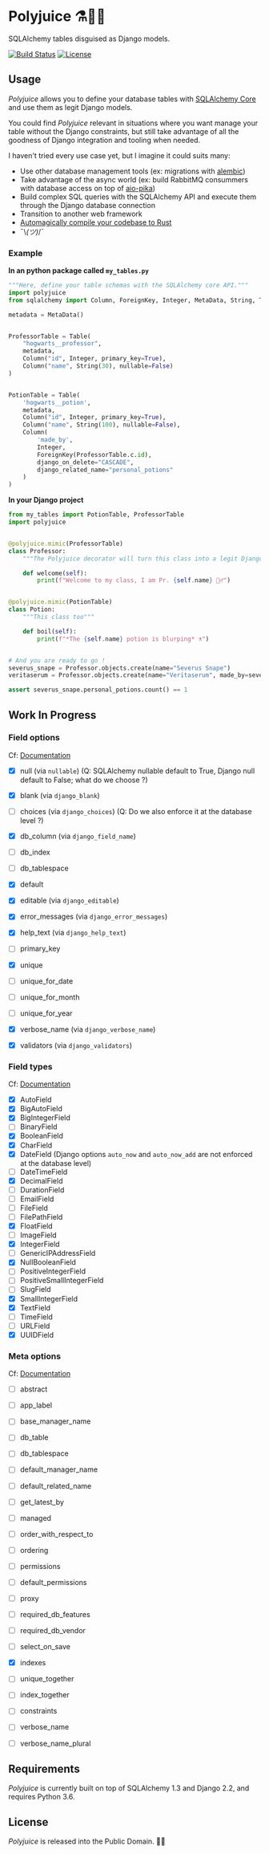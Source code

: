 # Polyjuice ⚗️🧙‍♂️

SQLAlchemy tables disguised as Django models.

[![Build Status](https://api.travis-ci.org/ducdetronquito/polyjuice.svg?branch=master)](https://travis-ci.org/ducdetronquito/polyjuice) [![License](https://img.shields.io/badge/license-public%20domain-ff69b4.svg)](https://github.com/ducdetronquito/polyjuice#license)


## Usage

*Polyjuice* allows you to define your database tables with [SQLAlchemy Core](https://docs.sqlalchemy.org/en/13/core/) and use them
as legit Django models.

You could find *Polyjuice* relevant in situations where you want manage your table without the Django constraints, but still
take advantage of all the goodness of Django integration and tooling when needed.

I haven't tried every use case yet, but I imagine it could suits many:

- Use other database management tools (ex: migrations with [alembic](https://github.com/sqlalchemy/alembic))
- Take advantage of the async world (ex: build RabbitMQ consummers with database access on top of [aio-pika](https://github.com/mosquito/aio-pika))
- Build complex SQL queries with the SQLAlchemy API and execute them through the Django database connection
- Transition to another web framework
- [Automagically compile your codebase to Rust](https://www.youtube.com/watch?v=dQw4w9WgXcQ)
- ¯\\_(ツ)_/¯


### Example

**In an python package called `my_tables.py`**

```python
"""Here, define your table schemas with the SQLAlchemy core API."""
import polyjuice
from sqlalchemy import Column, ForeignKey, Integer, MetaData, String, Table

metadata = MetaData()


ProfessorTable = Table(
    "hogwarts__professor",
    metadata,
    Column("id", Integer, primary_key=True),
    Column("name", String(30), nullable=False)
)


PotionTable = Table(
    'hogwarts__potion',
    metadata,
    Column("id", Integer, primary_key=True),
    Column("name", String(100), nullable=False),
    Column(
        'made_by',
        Integer,
        ForeignKey(ProfessorTable.c.id),
        django_on_delete="CASCADE",
        django_related_name="personal_potions"
    )
)
```

**In your Django project**

```python
from my_tables import PotionTable, ProfessorTable
import polyjuice


@polyjuice.mimic(ProfessorTable)
class Professor:
    """The Polyjuice decorator will turn this class into a legit Django model."""

    def welcome(self):
        print(f"Welcome to my class, I am Pr. {self.name} 🧙‍♂️")


@polyjuice.mimic(PotionTable)
class Potion:
    """This class too"""

    def boil(self):
        print(f"*The {self.name} potion is blurping* ⚗️")


# And you are ready to go !
severus_snape = Professor.objects.create(name="Severus Snape")
veritaserum = Professor.objects.create(name="Veritaserum", made_by=severus_snape)

assert severus_snape.personal_potions.count() == 1
```


## Work In Progress

### Field options
Cf: [Documentation](https://docs.djangoproject.com/en/2.2/ref/models/fields/#field-options)

- [x] null (via `nullable`) (Q: SQLAlchemy nullable default to True, Django null default to False; what do we choose ?)
- [x] blank (via `django_blank`)
- [ ] choices (via `django_choices`) (Q: Do we also enforce it at the database level ?)
- [x] db_column (via `django_field_name`)
- [ ] db_index
- [ ] db_tablespace
- [x] default
- [x] editable (via `django_editable`)
- [x] error_messages (via `django_error_messages`)
- [x] help_text (via `django_help_text`)
- [ ] primary_key
- [x] unique
- [ ] unique_for_date
- [ ] unique_for_month
- [ ] unique_for_year
- [x] verbose_name (via `django_verbose_name`)
- [x] validators (via `django_validators`)


### Field types
Cf: [Documentation](https://docs.djangoproject.com/en/2.2/ref/models/fields/#field-types)

- [x] AutoField
- [x] BigAutoField
- [x] BigIntegerField
- [ ] BinaryField
- [x] BooleanField
- [x] CharField
- [x] DateField (Django options `auto_now` and `auto_now_add` are not enforced at the database level)
- [ ] DateTimeField
- [x] DecimalField
- [ ] DurationField
- [ ] EmailField
- [ ] FileField
- [ ] FilePathField
- [x] FloatField
- [ ] ImageField
- [x] IntegerField
- [ ] GenericIPAddressField
- [x] NullBooleanField
- [ ] PositiveIntegerField
- [ ] PositiveSmallIntegerField
- [ ] SlugField
- [x] SmallIntegerField
- [x] TextField
- [ ] TimeField
- [ ] URLField
- [x] UUIDField

### Meta options
Cf: [Documentation](https://docs.djangoproject.com/en/2.2/ref/models/options/)

- [ ] abstract
- [ ] app_label
- [ ] base_manager_name
- [ ] db_table
- [ ] db_tablespace
- [ ] default_manager_name
- [ ] default_related_name
- [ ] get_latest_by
- [ ] managed
- [ ] order_with_respect_to
- [ ] ordering
- [ ] permissions
- [ ] default_permissions
- [ ] proxy
- [ ] required_db_features
- [ ] required_db_vendor
- [ ] select_on_save
- [x] indexes
- [ ] unique_together
- [ ] index_together
- [ ] constraints
- [ ] verbose_name
- [ ] verbose_name_plural


## Requirements

*Polyjuice* is currently built on top of SQLAlchemy 1.3 and Django 2.2, and requires Python 3.6.


## License

*Polyjuice* is released into the Public Domain. 🎉🍻
